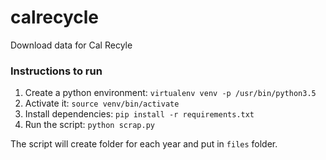 # calrecycle

Download data for Cal Recyle

### Instructions to run

1. Create a python environment: `virtualenv venv -p /usr/bin/python3.5`
2. Activate it: `source venv/bin/activate`
3. Install dependencies: `pip install -r requirements.txt`
4. Run the script: `python scrap.py`

The script will create folder for each year and put in `files` folder.

